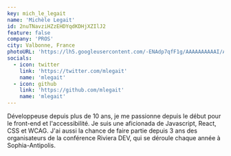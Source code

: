 ```yaml
---
key: mich_le_legait
name: 'Michèle Legait'
id: 2nuTNavziHZzEHDYqdKDHjXZIlJ2
feature: false
company: 'PROS'
city: Valbonne, France
photoURL: 'https://lh5.googleusercontent.com/-ENAdp7qfF1g/AAAAAAAAAAI/AAAAAAAAAdk/dfHb9xQ3Caw/photo.jpg'
socials:
  - icon: twitter
    link: 'https://twitter.com/mlegait'
    name: 'mlegait'
  - icon: github
    link: 'https://github.com/mlegait'
    name: 'mlegait'
---
```


Développeuse depuis plus de 10 ans, je me passionne depuis le début pour le front-end et l'accessibilité. Je suis une aficionada de Javascript, React, CSS et WCAG.
J'ai aussi la chance de faire partie depuis 3 ans des organisateurs de la conférence Riviera DEV, qui se déroule chaque année à Sophia-Antipolis.
